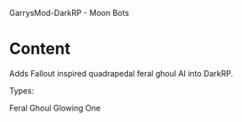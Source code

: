 GarrysMod-DarkRP - Moon Bots

# Content

Adds Fallout inspired quadrapedal feral ghoul AI into DarkRP.

Types:

Feral Ghoul
Glowing One